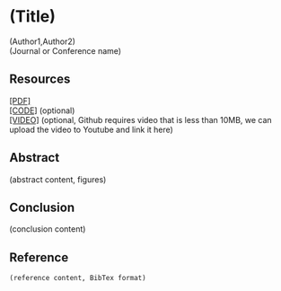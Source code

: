 # (Title)
(Author1,Author2)  
(Journal or Conference name)
## Resources
[[PDF]](link)  
[[CODE]](link) (optional)  
[[VIDEO]](link) (optional, Github requires video that is less than 10MB, we can upload the video to Youtube and link it here)  
## Abstract
(abstract content, figures)
## Conclusion
(conclusion content)
## Reference
    (reference content, BibTex format)

